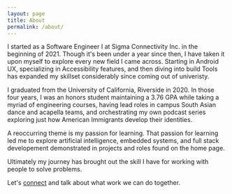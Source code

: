 ```yaml
---
layout: page
title: About
permalink: /about/
---
```


I started as a Software Engineer I at Sigma Connectivity Inc. in the beginning of 2021. Though it's been under a year since then, I have taken it upon myself to explore every new field I came across. Starting in Android UX, specializing in Accessibility features, and then diving into build Tools has expanded my skillset considerably since coming out of univeristy.

I graduated from the University of California, Riverside in 2020. In those four years, I was an honors student maintaining a 3.76 GPA while taking a myriad of engineering courses, having lead roles in campus South Asian dance and acapella teams, and orchestrating my own podcast series exploring just how American Immigrants develop their identities.

A reoccurring theme is my passion for learning. That passion for learning led me to explore artificial intelligence, embedded systems, and full stack developement demonstrated in projects and roles found on the home page.

Ultimately my journey has brought out the skill I have for working with people to solve problems.

Let's <a class="u-email" href="mailto:alexjosthomas@gmail.com">connect</a> and talk about what work we can do together.
